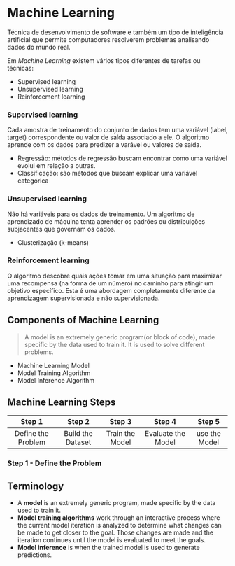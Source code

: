 # Machine Learning

Técnica de desenvolvimento de software e também um tipo de inteligência artificial
que permite computadores resolverem problemas analisando dados do mundo real.

Em _Machine Learning_ existem vários tipos diferentes de tarefas ou técnicas: 

- Supervised learning
- Unsupervised learning
- Reinforcement learning

### Supervised learning

Cada amostra de treinamento do conjunto de dados tem uma variável (label, target) correspondente ou valor de saída associado a ele.
O algoritmo aprende com os dados para predizer a varável ou valores de saída.  

- Regressão: métodos de regressão buscam encontrar como uma variável evolui em relação a outras.
- Classificação: são métodos que buscam explicar uma variável categórica

### Unsupervised learning

Não há variáveis para os dados de treinamento. Um algoritmo de aprendizado de máquina tenta aprender os padrões ou distribuições subjacentes que governam os dados.

- Clusterização (k-means)

### Reinforcement learning

O algoritmo descobre quais ações tomar em uma situação para maximizar uma recompensa (na forma de um número) no caminho para atingir um objetivo específico. Esta é uma abordagem completamente diferente da aprendizagem supervisionada e não supervisionada.

## Components of Machine Learning

> A model is an extremely generic program(or block of code), made specific by the data used to train it. It is used to solve different problems. 

- Machine Learning Model
- Model Training Algorithm
- Model Inference Algorithm

## Machine Learning Steps

| Step 1 | Step 2 | Step 3 | Step 4 | Step 5 |
|:------:|:------:|:------:|:------:|:------:|
| Define the Problem | Build the Dataset | Train the Model | Evaluate the Model | use the Model |

### Step 1 - Define the Problem

## Terminology

- A **model** is an extremely generic program, made specific by the data used to train it.
- **Model training algorithms** work through an interactive process where the current model iteration is analyzed to determine what changes can be made to get closer to the goal. Those changes are made and the iteration continues until the model is evaluated to meet the goals.
- **Model inference** is when the trained model is used to generate predictions.